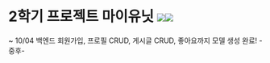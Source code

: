 # 2학기 프로젝트 마이유닛 <img src="https://img.shields.io/badge/React-61DAFB?style=flat-square&logo=React&logoColor=black"/></a><img src="https://img.shields.io/badge/Django-092E20?style=flat-square&logo=Django&logoColor=white"/></a>

~ 10/04 백엔드 회원가입, 프로필 CRUD, 게시글 CRUD, 좋아요까지 모델 생성 완료! -중후- 
